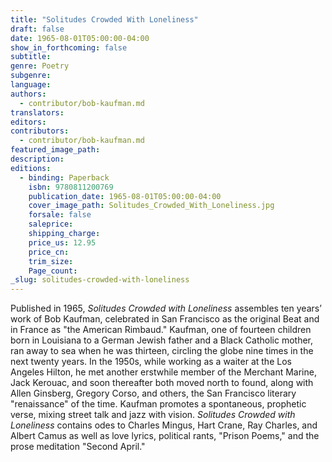 ```yaml
---
title: "Solitudes Crowded With Loneliness"
draft: false
date: 1965-08-01T05:00:00-04:00
show_in_forthcoming: false
subtitle:
genre: Poetry
subgenre:
language:
authors:
  - contributor/bob-kaufman.md
translators:
editors:
contributors:
  - contributor/bob-kaufman.md
featured_image_path:
description:
editions:
  - binding: Paperback
    isbn: 9780811200769
    publication_date: 1965-08-01T05:00:00-04:00
    cover_image_path: Solitudes_Crowded_With_Loneliness.jpg
    forsale: false
    saleprice:
    shipping_charge:
    price_us: 12.95
    price_cn:
    trim_size:
    Page_count:
_slug: solitudes-crowded-with-loneliness
---
```


Published in 1965, _Solitudes Crowded with Loneliness_ assembles ten years’ work of Bob Kaufman, celebrated in San Francisco as the original Beat and in France as "the American Rimbaud." Kaufman, one of fourteen children born in Louisiana to a German Jewish father and a Black Catholic mother, ran away to sea when he was thirteen, circling the globe nine times in the next twenty years. In the 1950s, while working as a waiter at the Los Angeles Hilton, he met another erstwhile member of the Merchant Marine, Jack Kerouac, and soon thereafter both moved north to found, along with Allen Ginsberg, Gregory Corso, and others, the San Francisco literary "renaissance" of the time. Kaufman promotes a spontaneous, prophetic verse, mixing street talk and jazz with vision. _Solitudes Crowded with Loneliness_ contains odes to Charles Mingus, Hart Crane, Ray Charles, and Albert Camus as well as love lyrics, political rants, "Prison Poems," and the prose meditation "Second April."

